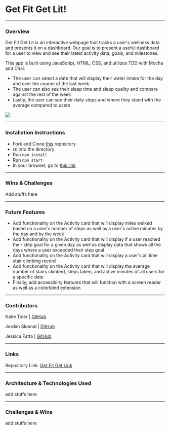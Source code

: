# Get Fit Get Lit!
-------
### Overview

Get Fit Get Lit is an interactive webpage that tracks a user's wellness data and presents it on a dashboard. Our goal is to present a useful dashboard for a user to view and see their latest activity data, goals, and milestones. 

This app is built using JavaScript, HTML, CSS, and utilizes TDD with Mocha and Chai.

- The user can select a date that will display their water intake for the day and over the course of the last week
- The user can also see their sleep time and sleep quality and compare against the rest of the week
- Lastly, the user can see their daily steps and where they stand with the average compared to users 
 
![](https)

---------
### Installation Instructions
 - Fork and Clone [this](https://github.com/jskomal/get-fit-get-lit) repository
 - `CD` into the directory
 - Run `npm install` 
 - Run `npm start`
 - In your browser, go to [this link](http://localhost:8080/)


-----------------
### Wins & Challenges

Add stuffs here

-----------

### Future Features

 - Add functionality on the Activity card that will display miles walked based on a user's number of steps as well as a user's active minutes by the day and by the week
 - Add functionality on the Activity card that will display if a user reached their step goal for a given day as well as display data that shows all the days where a user exceeded their step goal
 - Add functionality on the Activity card that will display a user's all time stair climbing record
 - Add functionality on the Activity card that will display the average number of stairs climbed, steps taken, and active minutes of all users for a specific date
 - Finally, add accessibilty features that will function with a screen reader as well as a colorblind extension


---------

### Contributors

Katie Toler | [GitHub](https://github.com/KATIETOLER)

Jordan Skomal | [GitHub](https://github.com/jskomal)

Jessica Fatta | [GitHub](https://github.com/JessFatta)

--------
### Links

Repository Link: [Get Fit Get Link ](https://github.com/jskomal/get-fit-get-lit)

------------
### Architecture & Technologies Used
 add stuffs here 

------------
### Challenges & Wins
add stuffs here